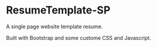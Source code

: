 # ResumeTemplate-SP
A single page website template resume.

Built with Bootstrap and some custome CSS and Javascript.
